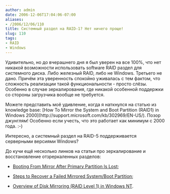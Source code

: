 ```yaml
---
author: admin
date: 2006-12-06T17:04:06-07:00
aliases:
- /2006/12/06/110
title: Системный раздел на RAID-1? Нет ничего проще!
slug: 110
tags:
- RAID
- Windows
---
```


Удивительно, но до вчерашнего дня я был уверен на все 100%, что нет никакой возможности использовать software RAID раздел для системного диска. Либо железный RAID, либо не Windows. Третьего не дано. Причём эта уверенность спокойно уживалась с тем фактом, что сложность реализации такой функциональности - просто слёзы. Особенно в случае зеркалирования, где никакой особенной поддержки со стороны загрузчика вообще не требуется.

<!--more-->Можете представить моё удивление, когда я наткнулся на статью из knowledge base: [How To Mirror the System and Boot Partition (RAID1) in Windows 2000](http://support.microsoft.com/kb/302969/EN-US/). Позор джунглям! Особенно если учесть, что это работает как минимум с 2000 года. :-)

Интересно, а системный раздел на RAID-5 поддерживается серверными версиями Windows?

До кучи ещё несколько линков на статьи про зеркалирование и восстановление отзреркаленных разделов:

  * [Booting From Mirror After Primary Partition Is Lost](http://support.microsoft.com/kb/113977/EN-US/);

  * [Steps to Recover a Failed Mirrored System/Boot Partition](http://support.microsoft.com/kb/120227/EN-US/);

  * [Overview of Disk Mirroring (RAID Level 1) in Windows NT](http://support.microsoft.com/kb/114779/EN-US/).
